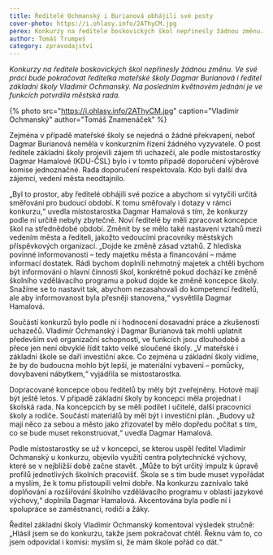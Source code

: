 ```yaml
---
title: Ředitelé Ochmanský i Burianová obhájili své posty
cover-photo: https://i.ohlasy.info/2AThyCM.jpg
perex: Konkurzy na ředitele boskovických škol nepřinesly žádnou změnu. Ve své práci bude pokračovat ředitelka mateřské školy Dagmar Burianová i ředitel základní školy Vladimír Ochmanský.
author: Tomáš Trumpeš
category: zpravodajství
---
```


*Konkurzy na ředitele boskovických škol nepřinesly žádnou změnu. Ve své práci bude pokračovat ředitelka mateřské školy Dagmar Burianová i ředitel základní školy Vladimír Ochmanský. Na posledním květnovém jednání je ve funkcích potvrdila městská rada.*

{% photo src="https://i.ohlasy.info/2AThyCM.jpg" caption="Vladimír Ochmanský" author="Tomáš Znamenáček" %}

Zejména v případě mateřské školy se nejedná o žádné překvapení, neboť Dagmar Burianová neměla v konkurzním řízení žádného vyzyvatele. O post ředitele základní školy projevili zájem tři uchazeči, ale podle místostarostky Dagmar Hamalové (KDU-ČSL) bylo i v tomto případě doporučení výběrové komise jednoznačné. Rada doporučení respektovala. Kdo byli další dva zájemci, vedení města neodtajnilo.

„Byl to prostor, aby ředitelé obhájili své pozice a abychom si vytyčili určitá směřování pro budoucí období. K tomu směřovaly i dotazy v rámci konkurzu,“ uvedla místostarostka Dagmar Hamalová s tím, že konkurzy podle ní určitě nebyly zbytečné. Noví ředitelé by měli zpracovat koncepce škol na střednědobé období. Změnit by se mělo také nastavení vztahů mezi vedením města a řediteli, jakožto vedoucími pracovníky městských příspěvkových organizací. „Dojde ke změně zásad vztahů. Z hlediska povinné informovanosti – tedy majetku města a financování – máme informací dostatek. Rádi bychom doplnili nehmotný majetek a chtěli bychom být informováni o hlavní činnosti škol, konkrétně pokud dochází ke změně školního vzdělávacího programu a pokud dojde ke změně koncepce školy. Snažíme se to nastavit tak, abychom nezasahovali do kompetencí ředitelů, ale aby informovanost byla přesněji stanovena,“ vysvětlila Dagmar Hamalová.

Součástí konkurzů bylo podle ní i hodnocení dosavadní práce a zkušeností uchazečů. Vladimír Ochmanský i Dagmar Burianová tak mohli uplatnit především své organizační schopnosti, ve funkcích jsou dlouhodobě a přece jen není obvyklé řídit takto velké sloučené školy. „V mateřské i základní škole se daří investiční akce. Co zejména u základní školy vidíme, že by do budoucna mohlo být lepší, je materiální vybavení – pomůcky, dovybavení nábytkem,“ vyjádřila se místostarostka.

Dopracované koncepce obou ředitelů by měly být zveřejněny. Hotové mají být ještě letos. V případě základní školy by koncepci měla projednat i školská rada. Na koncepcích by se měli podílet i učitelé, další pracovníci školy a rodiče. Součástí materiálů by měl být i investiční plán. „Budovy už mají něco za sebou a město jako zřizovatel by mělo dopředu počítat s tím, co se bude muset rekonstruovat,“ uvedla Dagmar Hamalová.

Podle místostarostky se už v koncepci, se kterou uspěl ředitel Vladimír Ochmanský u konkurzu, objevilo využití centra polytechnické výchovy, které se v nejbližší době začne stavět. „Může to být určitý impulz k úpravě profilů jednotlivých školních pracovišť. Škola se s tím bude muset vypořádat a myslím, že k tomu přistoupili velmi dobře. Na konkurzu zaznívalo také doplňování a rozšiřování školního vzdělávacího programu v oblasti jazykové výchovy,“ doplnila Dagmar Hamalová. Akcentována byla podle ní i spolupráce se zaměstnanci, rodiči a žáky.

Ředitel základní školy Vladimír Ochmanský komentoval výsledek stručně: „Hlásil jsem se do konkurzu, takže jsem pokračovat chtěl. Řeknu vám to, co jsem odpovídal i komisi: myslím si, že mám škole pořád co dát.“
